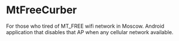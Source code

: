 # MtFreeCurber

For those who tired of MT_FREE wifi network in Moscow. Android application that disables that AP when any cellular network available. 
